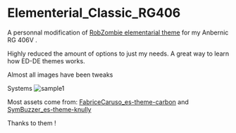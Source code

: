 # Elementerial_Classic_RG406
A personnal modification of [RobZombie elementarial theme](https://github.com/RobZombie9043/elementerial-es-de) for my Anbernic RG 406V .

Highly reduced the amount of options to just my needs.
A great way to learn how ED-DE themes works.

Almost all images have been tweaks

Systems
![sample1](https://github.com/RickAndTired/adroit-es-de/assets/53553229/ad64ae99-8b46-44fb-a9df-e463a6cc755a)



Most assets come from:
[FabriceCaruso_es-theme-carbon](https://github.com/fabricecaruso/es-theme-carbon)
and
[SymBuzzer_es-theme-knully](https://github.com/symbuzzer/es-theme-knulli)

Thanks to them !
